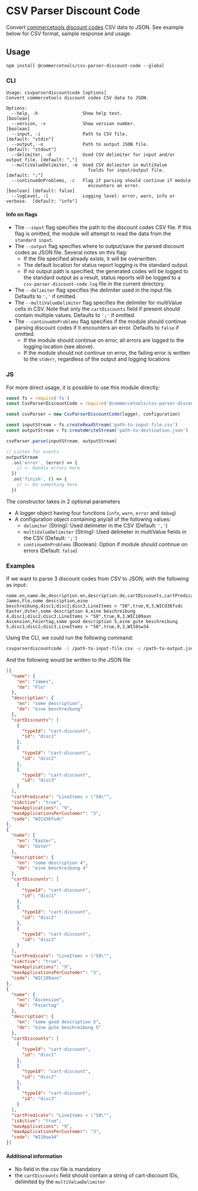 # CSV Parser Discount Code

Convert [commercetools discount codes](https://docs.commercetools.com/http-api-projects-discountCodes.html) CSV data to JSON. See example below for CSV format, sample response and usage.

## Usage
`npm install @commercetools/csv-parser-discount-code --global`

### CLI
```
Usage: csvparserdiscountcode [options]
Convert commercetools discount codes CSV data to JSON.

Options:
  --help, -h                 Show help text.                                       [boolean]
  --version, -v              Show version number.                                  [boolean]
  --input, -i                Path to CSV file.                            [default: "stdin"]
  --output, -o               Path to output JSON file.                   [default: "stdout"]
  --delimiter, -d            Used CSV delimiter for input and/or output file. [default: ","]
  --multiValueDelimiter, -m  Used CSV delimiter in multiValue
                               fields for input/output file.                  [default: ";"]
  --continueOnProblems, -c   Flag if parsing should continue if module
                               encounters an error.               [boolean] [default: false]
  --logLevel, -l             Logging level: error, warn, info or verbose.  [default: "info"]
```

#### Info on flags
- The `--input` flag specifies the path to the discount codes CSV file. If this flag is omitted, the module will attempt to read the data from the `standard input`.
- The `--output` flag specifies where to output/save the parsed discount codes as JSON file. Several notes on this flag:
  - If the file specified already exists, it will be overwritten.
  - The default location for status report logging is the standard output.
  - If no output path is specified, the generated codes will be logged to the standard output as a result, status reports will be logged to a `csv-parser-discount-code.log` file in the current directory.
- The `--delimiter` flag specifies the delimiter used in the input file. Defaults to `','` if omitted.
- The `--multiValueDelimiter` flag specifies the delimiter for multiValue cells in CSV. Note that only the `cartDiscounts` field if present should contain multiple values. Defaults to `';'` if omitted.
- The `--continueOnProblems` flag specifies if the module should continue parsing discount codes if it encounters an error. Defaults to `false` if omitted.
  - If the module should continue on error, all errors are logged to the logging location (see above).
  - If the module should not continue on error, the failing error is written to the `stderr`, regardless of the output and logging locations

### JS
For more direct usage, it is possible to use this module directly:
```js
const fs = require('fs')
const CsvParserDiscountCode = require('@commercetools/csv-parser-discount-code')

const csvParser = new CsvParserDiscountCode(logger, configuration)

const inputStream = fs.createReadStream('path-to-input-file.csv')
const outputStream = fs.createWriteStream('path-to-destination.json')

csvParser.parse(inputStream, outputStream)

// Listen for events
outputStream
  .on('error', (error) => {
    // <- Handle errors here
  })
  .on('finish', () => {
    // <- Do something here
  })
```
The constructor takes in 2 optional parameters
- A logger object having four functions (`info`, `warn`, `error` and `debug`)
- A configuration object containing any/all of the following values:
  - `delimiter` (String): Used delimeter in the CSV (Default: `','`)
  - `multiValueDelimiter` (String): Used delimeter in multiValue fields in the CSV (Default: `';'`)
  - `continueOnProblems` (Boolean): Option if module should continue on errors (Default: `false`)

### Examples
If we want to parse 3 discount codes from CSV to JSON; with the following as input:
```csv
name.en,name.de,description.en,description.de,cartDiscounts,cartPredicate,isActive,maxApplications,maxApplicationsPerCustomer,code
James,Flo,some description,eine beschreibung,disc1;disc2;disc3,LineItems > "50",true,9,3,WICd36fsdc
Easter,Oster,some description 4,eine beschreibung 4,disc1;disc2;disc3,LineItems > "50",true,9,3,WIC109axn
Ascension,Feiertag,some good description 5,eine gute beschreibung 5,disc1;disc2;disc3,LineItems > "50",true,9,3,WI10sw34
```
Using the CLI, we could run the following command:
```bash
csvparserdiscountcode -i /path-to-input-file.csv -o /path-to-output.json -c true
```
And the following would be written to the JSON file
```json
[{
  "name": {
    "en": "James",
    "de": "Flo"
  },
  "description": {
    "en": "some description",
    "de": "eine beschreibung"
  },
  "cartDiscounts": [
    {
      "typeId": "cart-discount",
      "id": "disc1"
    },
    {
      "typeId": "cart-discount",
      "id": "disc2"
    },
    {
      "typeId": "cart-discount",
      "id": "disc3"
    }
  ],
  "cartPredicate": "LineItems > \"50\"",
  "isActive": "true",
  "maxApplications": "9",
  "maxApplicationsPerCustomer": "3",
  "code": "WICd36fsdc"
},
{
  "name": {
    "en": "Easter",
    "de": "Oster"
  },
  "description": {
    "en": "some description 4",
    "de": "eine beschreibung 4"
  },
  "cartDiscounts": [
    {
      "typeId": "cart-discount",
      "id": "disc1"
    },
    {
      "typeId": "cart-discount",
      "id": "disc2"
    },
    {
      "typeId": "cart-discount",
      "id": "disc3"
    }
  ],
  "cartPredicate": "LineItems > \"50\"",
  "isActive": "true",
  "maxApplications": "9",
  "maxApplicationsPerCustomer": "3",
  "code": "WIC109axn"
},
{
  "name": {
    "en": "Ascension",
    "de": "Feiertag"
  },
  "description": {
    "en": "some good description 5",
    "de": "eine gute beschreibung 5"
  },
  "cartDiscounts": [
    {
      "typeId": "cart-discount",
      "id": "disc1"
    },
    {
      "typeId": "cart-discount",
      "id": "disc2"
    },
    {
      "typeId": "cart-discount",
      "id": "disc3"
    }
  ],
  "cartPredicate": "LineItems > \"50\"",
  "isActive": "true",
  "maxApplications": "9",
  "maxApplicationsPerCustomer": "3",
  "code": "WI10sw34"
}]
```

#### Additional information
- No field in the csv file is mandatory
- the `cartDiscounts` field should contain a string of cart-discount IDs, delimited by the `multiValueDelimiter`
